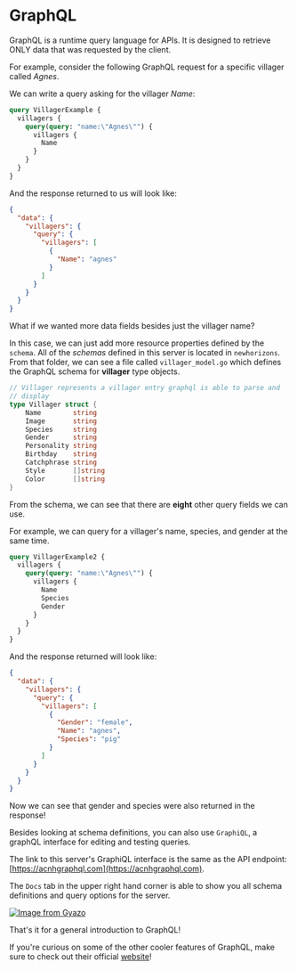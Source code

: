 # GraphQL

GraphQL is a runtime query language for APIs. It is designed to retrieve ONLY data that was requested by the client.

For example, consider the following GraphQL request for a specific villager called _Agnes_.

We can write a query asking for the villager _Name_:

```graphql
query VillagerExample {
  villagers {
    query(query: "name:\"Agnes\"") {
      villagers {
        Name
      }
    }
  }
}
```

And the response returned to us will look like:

```json
{
  "data": {
    "villagers": {
      "query": {
        "villagers": [
          {
            "Name": "agnes"
          }
        ]
      }
    }
  }
}
```

What if we wanted more data fields besides just the villager name?

In this case, we can just add more resource properties defined by the `schema`. All of the _schemas_ defined in this server is located in
`newhorizons`. From that folder, we can see a file called `villager_model.go` which defines the GraphQL schema for **villager** type objects.

```go
// Villager represents a villager entry graphql is able to parse and
// display
type Villager struct {
	Name        string
	Image       string
	Species     string
	Gender      string
	Personality string
	Birthday    string
	Catchphrase string
	Style       []string
	Color       []string
}
```

From the schema, we can see that there are **eight** other query fields we can use.

For example, we can query for a villager's name, species, and gender at the same time.

```graphql
query VillagerExample2 {
  villagers {
    query(query: "name:\"Agnes\"") {
      villagers {
        Name
        Species
        Gender
      }
    }
  }
}
```

And the response returned will look like:

```json
{
  "data": {
    "villagers": {
      "query": {
        "villagers": [
          {
            "Gender": "female",
            "Name": "agnes",
            "Species": "pig"
          }
        ]
      }
    }
  }
}
```

Now we can see that gender and species were also returned in the response!

Besides looking at schema definitions, you can also use `GraphiQL`, a graphQL interface for editing and testing queries.

The link to this server's GraphiQL interface is the same as the API endpoint: [https://acnhgraphql.com](https://acnhgraphql.com).

The `Docs` tab in the upper right hand corner is able to show you all schema definitions and query options for the server.

[![Image from Gyazo](https://i.gyazo.com/1e66cd80b5c2f693a41f5ec786615ad7.png)](https://gyazo.com/1e66cd80b5c2f693a41f5ec786615ad7)

That's it for a general introduction to GraphQL!

If you're curious on some of the other cooler features of GraphQL, make sure to check out their official [website](https://graphql.org/)!
